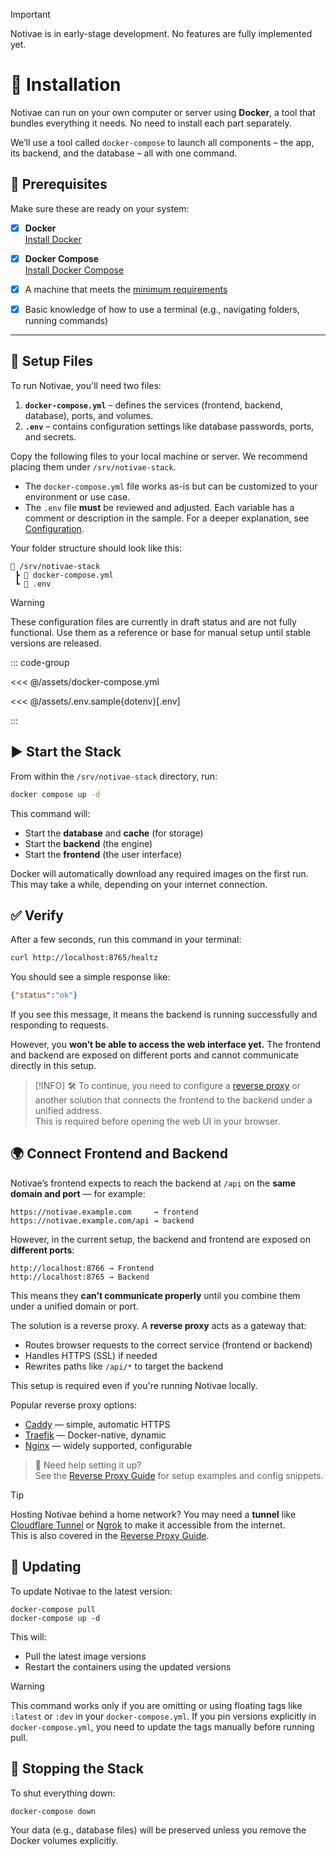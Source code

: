 
> [!IMPORTANT]
> Notivae is in early-stage development. No features are fully implemented yet.

# 🧰 Installation

Notivae can run on your own computer or server using **Docker**, a tool that bundles everything it needs. No need to install each part separately.

We’ll use a tool called `docker-compose` to launch all components – the app, its backend, and the database – all with one command.

## 🔧 Prerequisites

Make sure these are ready on your system:

- [X] **Docker**  
  [Install Docker](https://docs.docker.com/get-docker/)

- [X] **Docker Compose**  
  [Install Docker Compose](https://docs.docker.com/compose/install/)

- [X] A machine that meets the [minimum requirements](../requirements.md)

- [X] Basic knowledge of how to use a terminal (e.g., navigating folders, running commands)

---

## 📁 Setup Files

To run Notivae, you'll need two files:

1. **`docker-compose.yml`** – defines the services (frontend, backend, database), ports, and volumes.
2. **`.env`** – contains configuration settings like database passwords, ports, and secrets.

Copy the following files to your local machine or server. We recommend placing them under `/srv/notivae-stack`.
- The `docker-compose.yml` file works as-is but can be customized to your environment or use case.
- The `.env` file **must** be reviewed and adjusted. Each variable has a comment or description in the sample. For a deeper explanation, see [Configuration](../../hosting/configuration/index.md).

Your folder structure should look like this:

```text
📁 /srv/notivae-stack
 ┣ 📄 docker-compose.yml
 ┗ 📄 .env
```

> [!WARNING]
> These configuration files are currently in draft status and are not fully functional. Use them as a reference or base for manual setup until stable versions are released.

::: code-group

<<< @/assets/docker-compose.yml

<<< @/assets/.env.sample{dotenv}[.env]

:::

## ▶️ Start the Stack

From within the `/srv/notivae-stack` directory, run:

```bash
docker compose up -d
```

This command will:

- Start the **database** and **cache** (for storage)
- Start the **backend** (the engine)
- Start the **frontend** (the user interface)

Docker will automatically download any required images on the first run. This may take a while, depending on your internet connection.

## ✅ Verify

After a few seconds, run this command in your terminal:

```bash
curl http://localhost:8765/healtz
```

You should see a simple response like:

```json
{"status":"ok"}
```


If you see this message, it means the backend is running successfully and responding to requests.

However, you **won’t be able to access the web interface yet.** The frontend and backend are exposed on different ports and cannot communicate directly in this setup.

> [!INFO]
> 🛠️ To continue, you need to configure a [reverse proxy](./reverse-proxy.md) or another solution that connects the frontend to the backend under a unified address.  
> This is required before opening the web UI in your browser.

## 🌍 Connect Frontend and Backend

Notivae’s frontend expects to reach the backend at `/api` on the **same domain and port** — for example:

```text
https://notivae.example.com     → frontend
https://notivae.example.com/api → backend
```

However, in the current setup, the backend and frontend are exposed on **different ports**:

```text
http://localhost:8766 → Frontend
http://localhost:8765 → Backend 
```

This means they **can’t communicate properly** until you combine them under a unified domain or port.

The solution is a reverse proxy. A **reverse proxy** acts as a gateway that:

- Routes browser requests to the correct service (frontend or backend)
- Handles HTTPS (SSL) if needed
- Rewrites paths like `/api/*` to target the backend

This setup is required even if you're running Notivae locally.

Popular reverse proxy options:

- [Caddy](https://caddyserver.com/) — simple, automatic HTTPS
- [Traefik](https://traefik.io/traefik) — Docker-native, dynamic
- [Nginx](https://nginx.org/) — widely supported, configurable

> 📘 Need help setting it up?  
> See the [Reverse Proxy Guide](./reverse-proxy.md) for setup examples and config snippets.

> [!TIP]
> Hosting Notivae behind a home network? You may need a **tunnel** like [Cloudflare Tunnel](https://developers.cloudflare.com/cloudflare-one/connections/connect-apps/) or [Ngrok](https://ngrok.com/) to make it accessible from the internet.  
> This is also covered in the [Reverse Proxy Guide](./reverse-proxy.md).

## 🔁 Updating

To update Notivae to the latest version:

```shell
docker-compose pull
docker-compose up -d
```

This will:

- Pull the latest image versions
- Restart the containers using the updated versions

> [!WARNING]
> This command works only if you are omitting or using floating tags like `:latest` or `:dev` in your `docker-compose.yml`. If you pin versions explicitly in `docker-compose.yml`, you need to update the tags manually before running pull.

## 🛑 Stopping the Stack

To shut everything down:

```shell
docker-compose down
```

Your data (e.g., database files) will be preserved unless you remove the Docker volumes explicitly.

